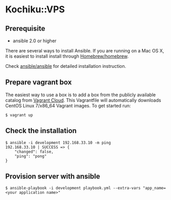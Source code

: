 # Kochiku::VPS

## Prerequisite

+ ansible 2.0 or higher

There are several ways to install Ansible. If you are running on a Mac OS X, it is easiest to install install through [Homebrew/homebrew](https://github.com/Homebrew/homebrew).

Check [ansible/ansible](https://github.com/ansible/ansible) for detailed installation instruction.

## Prepare vagrant box

The easiest way to use a box is to add a box from the publicly available catalog from [Vagrant Cloud](https://app.vagrantup.com/boxes/search). This Vagrantfile will automatically downloads CentOS Linux 7/x86_64 Vagrant images. To get started run:

```console
$ vagrant up
```

## Check the installation

```console
$ ansible -i development 192.168.33.10 -m ping
192.168.33.10 | SUCCESS => {
    "changed": false,
    "ping": "pong"
}
```

## Provision server with ansible

```console
$ ansible-playbook -i development playbook.yml --extra-vars "app_name=<your application name>"
```
